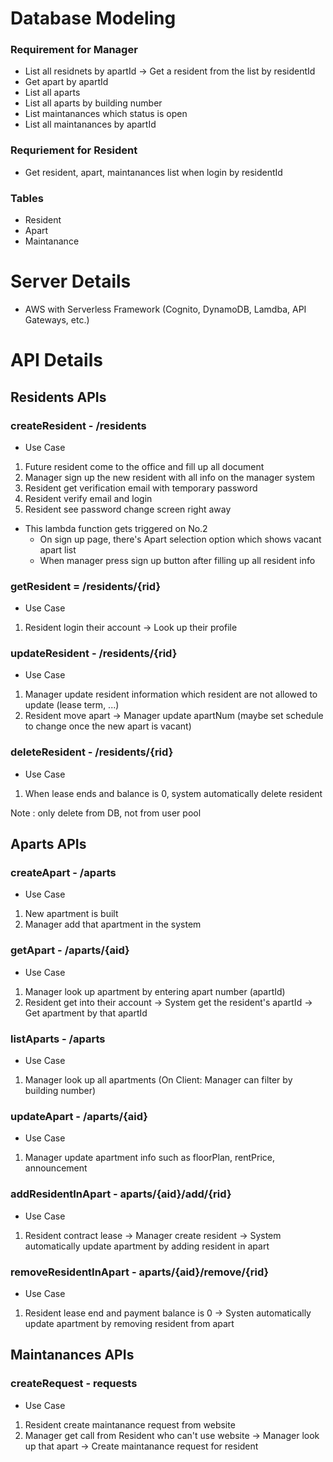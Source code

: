 
# Database Modeling

### Requirement for Manager
- List all residnets by apartId -> Get a resident from the list by residentId
- Get apart by apartId
- List all aparts
- List all aparts by building number
- List maintanances which status is open
- List all maintanances by apartId

### Requriement for Resident
- Get resident, apart, maintanances list when login by residentId

### Tables
- Resident
- Apart
- Maintanance


# Server Details
- AWS with Serverless Framework
  (Cognito, DynamoDB, Lamdba, API Gateways, etc.)


# API Details

## Residents APIs

### createResident - /residents
- Use Case
1. Future resident come to the office and fill up all document
2. Manager sign up the new resident with all info on the manager system
3. Resident get verification email with temporary password
4. Resident verify email and login
5. Resident see password change screen right away

- This lambda function gets triggered on No.2
  - On sign up page, there's Apart selection option which shows vacant apart list
  - When manager press sign up button after filling up all resident info

### getResident = /residents/{rid}
- Use Case
1. Resident login their account
  -> Look up their profile

### updateResident - /residents/{rid}
- Use Case
1. Manager update resident information which resident are not allowed to update
  (lease term, ...)
2. Resident move apart -> Manager update apartNum
  (maybe set schedule to change once the new apart is vacant)

### deleteResident - /residents/{rid}
- Use Case
1. When lease ends and balance is 0, system automatically delete resident

Note : only delete from DB, not from user pool

## Aparts APIs

### createApart - /aparts
- Use Case
1. New apartment is built
2. Manager add that apartment in the system


### getApart - /aparts/{aid}
- Use Case
1. Manager look up apartment by entering apart number (apartId)
2. Resident get into their account 
  -> System get the resident's apartId
  -> Get apartment by that apartId

### listAparts - /aparts
- Use Case
1. Manager look up all apartments
  (On Client: Manager can filter by building number)

### updateApart - /aparts/{aid}
- Use Case  
1. Manager update apartment info such as
  floorPlan, rentPrice, announcement

### addResidentInApart - aparts/{aid}/add/{rid}
- Use Case
1. Resident contract lease -> Manager create resident
  -> System automatically update apartment by adding resident in apart

### removeResidentInApart - aparts/{aid}/remove/{rid}
- Use Case
1. Resident lease end and payment balance is 0
  -> Systen automatically update apartment by removing resident from apart

## Maintanances APIs

### createRequest - requests
- Use Case  
1. Resident create maintanance request from website
2. Manager get call from Resident who can't use website
  -> Manager look up that apart -> Create maintanance request for resident
